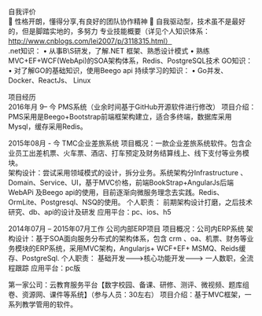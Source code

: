 自我评价                                                                             
	性格开朗，懂得分享,有良好的团队协作精神
	自我驱动型，技术虽不是最好的，但是脚踏实地的，多努力 
专业技能概要（详见个人知识体系：http://www.cnblogs.com/lei2007/p/3118315.html）                                                                                   
.net知识：
•	 从事B\S研发，了解.NET 框架、熟悉设计模式
•	 熟练 MVC+EF+WCF(WebApi)的SOA架构体系，Redis、PostgreSQL技术
GO知识：
•	 对了解GO的基础知识，使用Beego api
持续学习的知识：
•	Go并发、Docker、ReactJs、 Linux

项目经历                                                                        
2016年月 9– 今 PMS系统（业余时间基于GitHub开源软件进行修改）
项目介绍：PMS采用是Beego+Bootstrap前端框架构建立，适合多终端，数据库采用Mysql，缓存采用Redis。 

2015年08月 - 今  TMC企业差旅系统
项目概况：一款企业差旅系统软件。包含企业员工出差机票、火车票、酒店、打车预定及财务结算线上、线下支付等业务模块。      
架构设计：尝试采用领域模式的设计，拆分业务。系统架构分Infrastructure 、Domain、Service、UI，基于MVC价格，前端BookStrap+AngularJs后端WebAPi 及Beego api的使用，目前逐渐向微服务理念去实践。Redis、OrmLite、Postgresql、NSQ的使用。
个人职责： 前期架构设计打磨，之后技术研究、db、api的设计及研发
应用平台：pc、ios、h5

2014年07月 – 2015年07月工作 公司内部ERP项目
项目概况：公司内ERP系统
架构设计：基于SOA面向服务分布式的架构体系，包含 crm 、oa、机票、财务等业务模块的ERP系统，采用MVC架构，Angularjs+ WCF+EF+ MSMQ、Reids缓存、PostgreSql. 
个人职责： 基础开发--->核心功能开发---> 一人数职，全流程跟踪
应用平台：pc版

第一家公司：云教育服务平台【数字校园、备课、研修、测评、微视频、题库组卷、资源网、课件等系统】（参与人员：30左右）
项目介绍：基于MVC框架，一系列教学管用的软件。
